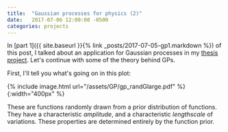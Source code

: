 ```yaml
---
title:  "Gaussian processes for physics (2)"
date:   2017-07-06 12:00:00 -0500
categories: projects
---
```


In [part 1]({{ site.baseurl }}{% link _posts/2017-07-05-gp1.markdown %}) of this post, I talked about an application for Gaussian processes in my [thesis project](https://arxiv.org/abs/1704.06142).  Let's continue with some of the theory behind GPs.

First, I'll tell you what's going on in this plot:

{% include image.html url="/assets/GP/gp_randGlarge.pdf" %}{:width="400px" %}

These are functions randomly drawn from a prior distribution of functions.  They have a characteristic *amplitude*, and a characteristic *lengthscale* of variations.  These properties are determined entirely by the function prior.
